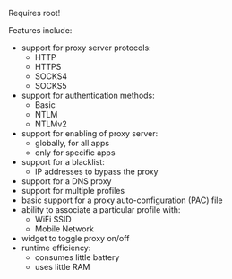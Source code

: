 Requires root!

Features include:

* support for proxy server protocols:
  * HTTP
  * HTTPS
  * SOCKS4
  * SOCKS5
* support for authentication methods:
  * Basic
  * NTLM
  * NTLMv2
* support for enabling of proxy server:
  * globally, for all apps
  * only for specific apps
* support for a blacklist:
  * IP addresses to bypass the proxy
* support for a DNS proxy
* support for multiple profiles
* basic support for a proxy auto-configuration (PAC) file
* ability to associate a particular profile with:
  * WiFi SSID
  * Mobile Network
* widget to toggle proxy on/off
* runtime efficiency:
  * consumes little battery
  * uses little RAM
